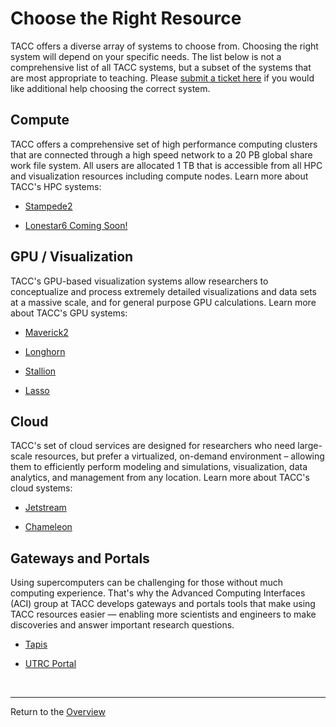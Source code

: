 # Choose the Right Resource

TACC offers a diverse array of systems to choose from. Choosing the right system will depend on your specific needs. The list below is not a comprehensive list of all TACC systems, but a subset of the systems that are most appropriate to teaching. Please [submit a ticket here](https://portal.tacc.utexas.edu/tacc-consulting) if you would like additional help choosing the correct system.

## Compute

TACC offers a comprehensive set of high performance computing clusters that are connected through a high speed network to a 20 PB global share work file system. All users are allocated 1 TB that is accessible from all HPC and visualization resources including compute nodes. Learn more about TACC's HPC systems:

+ [Stampede2](https://www.tacc.utexas.edu/web/website/systems/stampede2)

+ [Lonestar6 Coming Soon!](https://portal.tacc.utexas.edu/user-guides/lonestar5)

## GPU / Visualization

TACC's GPU-based visualization systems allow researchers to conceptualize and process extremely detailed visualizations and data sets at a massive scale, and for general purpose GPU calculations. Learn more about TACC's GPU systems:

+ [Maverick2](https://www.tacc.utexas.edu/web/website/systems/maverick)

+ [Longhorn](https://www.tacc.utexas.edu/systems/longhorn)

+ [Stallion](https://www.tacc.utexas.edu/web/website/vislab/stallion)

+ [Lasso](https://www.tacc.utexas.edu/web/website/vislab/lasso)

## Cloud

TACC's set of cloud services are designed for researchers who need large-scale resources, but prefer a virtualized, on-demand environment – allowing them to efficiently perform modeling and simulations, visualization, data analytics, and management from any location. Learn more about TACC's cloud systems:

+ [Jetstream](https://www.tacc.utexas.edu/web/website/systems/jetstream)

+ [Chameleon](https://www.tacc.utexas.edu/web/website/systems/chameleon)

## Gateways and Portals

Using supercomputers can be challenging for those without much computing experience. That's why the Advanced Computing Interfaces (ACI) group at TACC develops gateways and portals tools that make using TACC resources easier — enabling more scientists and engineers to make discoveries and answer important research questions.

+ [Tapis](https://www.tacc.utexas.edu/tapis)

+ [UTRC Portal](https://utrc.tacc.utexas.edu/)

<br>

---
Return to the [Overview](index.md)
